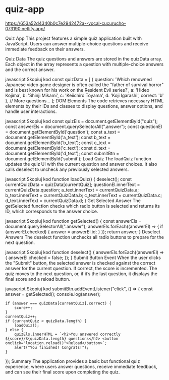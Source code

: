 # quiz-app

https://653a52d4340b0c7e2942472a--vocal-cucurucho-073190.netlify.app/

Quiz App
This project features a simple quiz application built with JavaScript. Users can answer multiple-choice questions and receive immediate feedback on their answers.

Quiz Data
The quiz questions and answers are stored in the quizData array. Each object in the array represents a question with multiple-choice answers and the correct answer.

javascript
Skopiuj kod
const quizData = [
    {
        question: 'Which renowned Japanese video game designer is often called the "father of survival horror" and is best known for his work on the Resident Evil series?',
        a: 'Hideo Kojima',
        b: 'Shinji Mikami',
        c: 'Keiichiro Toyama',
        d: 'Koji Igarashi',
        correct: 'b'
    },
    // More questions...
];
DOM Elements
The code retrieves necessary HTML elements by their IDs and classes to display questions, answer options, and handle user interactions.

javascript
Skopiuj kod
const quizEls = document.getElementById("quiz");
const answerEls = document.querySelectorAll(".answer");
const questionEl = document.getElementById('question');
const a_text = document.getElementById('a_text');
const b_text = document.getElementById('b_text');
const c_text = document.getElementById('c_text');
const d_text = document.getElementById('d_text');
const submitBtn = document.getElementById('submit');
Load Quiz
The loadQuiz function updates the quiz UI with the current question and answer choices. It also calls deselect to uncheck any previously selected answers.

javascript
Skopiuj kod
function loadQuiz() {
    deselect();
    const currentQuizData = quizData[currentQuiz];
    questionEl.innerText = currentQuizData.question;
    a_text.innerText = currentQuizData.a;
    b_text.innerText = currentQuizData.b;
    c_text.innerText = currentQuizData.c;
    d_text.innerText = currentQuizData.d;
}
Get Selected Answer
The getSelected function checks which radio button is selected and returns its ID, which corresponds to the answer choice.

javascript
Skopiuj kod
function getSelected() {
    const answerEls = document.querySelectorAll(".answer");
    answerEls.forEach((answerEl) => {
        if (answerEl.checked) {
            answer = answerEl.id;
        }
    });
    return answer;
}
Deselect Answers
The deselect function unchecks all radio buttons to prepare for the next question.

javascript
Skopiuj kod
function deselect() {
    answerEls.forEach((answerEl) => {
        answerEl.checked = false;
    });
}
Submit Button Event
When the user clicks the "Submit" button, the selected answer is checked against the correct answer for the current question. If correct, the score is incremented. The quiz moves to the next question, or, if it’s the last question, it displays the final score and a reload button.

javascript
Skopiuj kod
submitBtn.addEventListener("click", () => {
    const answer = getSelected();
    console.log(answer);

    if (answer === quizData[currentQuiz].correct) {
        score++;
    }
    currentQuiz++;
    if (currentQuiz < quizData.length) {
        loadQuiz();
    } else {
        quizEls.innerHTML = `<h2>You answered correctly ${score}/${quizData.length} questions</h2> <button onclick="location.reload()">Reload</button>`;
        alert("You finished! Congrats!");
    }
});
Summary
The application provides a basic but functional quiz experience, where users answer questions, receive immediate feedback, and can see their final score upon completing the quiz.
